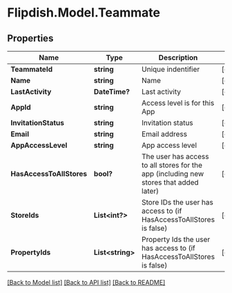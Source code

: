 # Flipdish.Model.Teammate
## Properties

Name | Type | Description | Notes
------------ | ------------- | ------------- | -------------
**TeammateId** | **string** | Unique indentifier | [optional] 
**Name** | **string** | Name | [optional] 
**LastActivity** | **DateTime?** | Last activity | [optional] 
**AppId** | **string** | Access level is for this App | [optional] 
**InvitationStatus** | **string** | Invitation status | [optional] 
**Email** | **string** | Email address | [optional] 
**AppAccessLevel** | **string** | App access level | [optional] 
**HasAccessToAllStores** | **bool?** | The user has access to all stores for the app (including new stores that added later) | [optional] 
**StoreIds** | **List&lt;int?&gt;** | Store IDs the user has access to (if HasAccessToAllStores is false) | [optional] 
**PropertyIds** | **List&lt;string&gt;** | Property Ids the user has access to (if HasAccessToAllStores is false) | [optional] 

[[Back to Model list]](../README.md#documentation-for-models) [[Back to API list]](../README.md#documentation-for-api-endpoints) [[Back to README]](../README.md)

